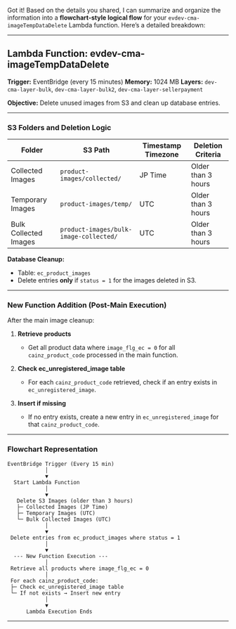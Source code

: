 Got it! Based on the details you shared, I can summarize and organize the information into a **flowchart-style logical flow** for your `evdev-cma-imageTempDataDelete` Lambda function. Here’s a detailed breakdown:

---

## **Lambda Function: evdev-cma-imageTempDataDelete**

**Trigger:** EventBridge (every 15 minutes)
**Memory:** 1024 MB
**Layers:** `dev-cma-layer-bulk`, `dev-cma-layer-bulk2`, `dev-cma-layer-sellerpayment`

**Objective:** Delete unused images from S3 and clean up database entries.

---

### **S3 Folders and Deletion Logic**

| Folder                | S3 Path                                | Timestamp Timezone | Deletion Criteria  |
| --------------------- | -------------------------------------- | ------------------ | ------------------ |
| Collected Images      | `product-images/collected/`            | JP Time            | Older than 3 hours |
| Temporary Images      | `product-images/temp/`                 | UTC                | Older than 3 hours |
| Bulk Collected Images | `product-images/bulk-image-collected/` | UTC                | Older than 3 hours |

**Database Cleanup:**

* Table: `ec_product_images`
* Delete entries **only** if `status = 1` for the images deleted in S3.

---

### **New Function Addition (Post-Main Execution)**

After the main image cleanup:

1. **Retrieve products**

   * Get all product data where `image_flg_ec = 0` for all `cainz_product_code` processed in the main function.

2. **Check ec_unregistered_image table**

   * For each `cainz_product_code` retrieved, check if an entry exists in `ec_unregistered_image`.

3. **Insert if missing**

   * If no entry exists, create a new entry in `ec_unregistered_image` for that `cainz_product_code`.

---

### **Flowchart Representation**

```
EventBridge Trigger (Every 15 min)
            │
            ▼
  Start Lambda Function
            │
            ▼
   Delete S3 Images (older than 3 hours)
   ├─ Collected Images (JP Time)
   ├─ Temporary Images (UTC)
   └─ Bulk Collected Images (UTC)
            │
            ▼
 Delete entries from ec_product_images where status = 1
            │
            ▼
  --- New Function Execution ---
            │
 Retrieve all products where image_flg_ec = 0
            │
 For each cainz_product_code:
 ├─ Check ec_unregistered_image table
 └─ If not exists → Insert new entry
            │
            ▼
      Lambda Execution Ends
```

---


